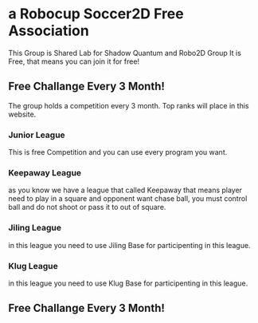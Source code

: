 # a Robocup Soccer2D Free Association
This Group is Shared Lab for Shadow Quantum and Robo2D Group
It is Free, that means you can join it for free!


## Free Challange Every 3 Month!
The group holds a competition every 3 month.
Top ranks will place in this website.

### Junior League
This is free Competition and you can use every program you want.

### Keepaway League
as you know we have a league that called Keepaway that means player need to play in a square and opponent want chase ball, you must control ball and do not shoot or pass it to out of square.

### Jiling League
in this league you need to use Jiling Base for participenting in this league.

### Klug League
in this league you need to use Klug Base for participenting in this league.

## Free Challange Every 3 Month!

